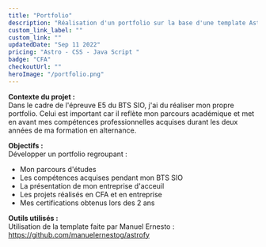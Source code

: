 ```yaml
---
title: "Portfolio"
description: "Réalisation d'un portfolio sur la base d'une template Astro et mise en ligne de celui-ci."
custom_link_label: ""
custom_link: ""
updatedDate: "Sep 11 2022"
pricing: "Astro - CSS - Java Script "
badge: "CFA"
checkoutUrl: ""
heroImage: "/portfolio.png"
---
```


<b>Contexte du projet :</b> 
</br>
Dans le cadre de l'épreuve E5 du BTS SIO, j'ai du réaliser mon propre portfolio. Celui est important car il reflète mon parcours académique et met en avant mes compétences professionnelles acquises durant les deux années de ma formation en alternance.

<b>Objectifs :</b>
</br>
Développer un portfolio regroupant :
- Mon parcours d'études
- Les compétences acquises pendant mon BTS SIO
- La présentation de mon entreprise d'acceuil
- Les projets réalisés en CFA et en entreprise
- Mes certifications obtenus lors des 2 ans

<b>Outils utilisés :</b> 
</br>
Utilisation de la template faite par Manuel Ernesto : https://github.com/manuelernestog/astrofy